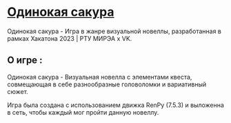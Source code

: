 # [Одинокая сакура](https://nenaideno.github.io/Sakura-novel/)
Одинокая сакура - Игра в жанре визуальной новеллы, разработанная в рамках Хакатона 2023 | РТУ МИРЭА х VK.


## О игре :
Одинокая сакура - Визуальная новелла с элементами квеста, совмещающая в себе разнообразные головоломки и вариативный сюжет.

Игра была создана с использованием движка RenPy (7.5.3) и выложенна в сеть,
чтобы каждый мог пройти данную новеллу.


